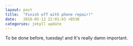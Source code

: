```yaml
---
layout: post
title:  "Finish off with phone repair!"
date:   2016-05-12 22:01:43 +0530
categories: jekyll update
---
```

To be done before, tuesday! and It's really damn important.
